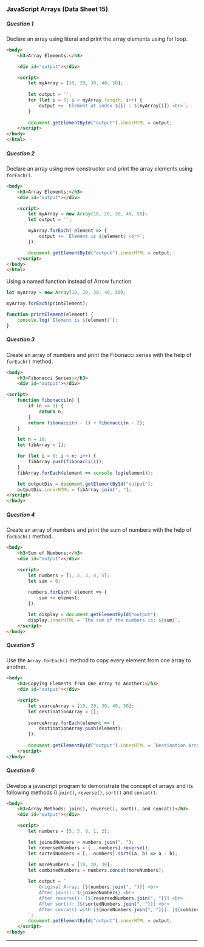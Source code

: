 
### JavaScript Arrays (Data Sheet 15)


##### Question 1
Declare an array using literal and print the array elements using for loop.
```html
<body>
    <h3>Array Elements:</h3>

	<div id="output"></div>

    <script>
        let myArray = [10, 20, 30, 40, 50];
        
        let output = '';
        for (let i = 0; i < myArray.length; i++) {
            output += `Element at index ${i} : ${myArray[i]} <br>`;
        }
        
        document.getElementById("output").innerHTML = output;
    </script>
</body>
</html>
```

##### Question 2
Declare an array using new constructor and print the array elements using `forEach()`.
```html
<body>
    <h3>Array Elements:</h3>
    <div id="output"></div>

    <script>
        let myArray = new Array(10, 20, 30, 40, 50);
        let output = '';

        myArray.forEach( element => {
            output += `Element is ${element} <br>`;
        });

        document.getElementById("output").innerHTML = output;
    </script>
</body>
</html>
```

Using a named function instead of Arrow function
```js
let myArray = new Array(10, 20, 30, 40, 50);

myArray.forEach(printElement);

function printElement(element) {
    console.log(`Element is ${element}`);
}
```

##### Question 3
Create an array of numbers and print the Fibonacci series with the help of `forEach()` method.
```html
<body>
    <h3>Fibonacci Series:</h3>
    <div id="output"></div>

<script>
    function fibonacci(n) {
        if (n <= 1) {
            return n;
        }
        return fibonacci(n - 1) + fibonacci(n - 2);
    }

    let n = 10;
    let fibArray = [];

    for (let i = 0; i < n; i++) {
        fibArray.push(fibonacci(i));
    }
    fibArray.forEach(element => console.log(element));

    let outputDiv = document.getElementById("output");
    outputDiv.innerHTML = fibArray.join(", ");
</script>
</body>
```

##### Question 4
Create an array of numbers and print the sum of numbers with the help of `forEach()` method.
```html
<body>
    <h3>Sum of Numbers:</h3>
    <div id="output"></div>

    <script>
        let numbers = [1, 2, 3, 4, 5];
        let sum = 0;
        
        numbers.forEach( element => {
            sum += element;
        });

		let display = document.getElementById("output");
		display.innerHTML = `The sum of the numbers is: ${sum}`;
    </script>
</body>
```

##### Question 5
Use the `Array.forEach()` method to copy every element from one array to another.
```html
<body>
    <h3>Copying Elements from One Array to Another:</h3>
    <div id="output"></div>

    <script>
        let sourceArray = [10, 20, 30, 40, 50];
        let destinationArray = [];
        
        sourceArray.forEach(element => {
            destinationArray.push(element); 
        });
        
        document.getElementById("output").innerHTML = `Destination Array: [${destinationArray.join(", ")}]`;
    </script>
</body>
```

##### Question 6
Develop a javascript program to demonstrate the concept of arrays and its following methods i) `join()`, `reverse()`, `sort()` and `concat()`.
```html
<body>
    <h3>Array Methods: join(), reverse(), sort(), and concat()</h3>
    <div id="output"></div>

    <script>
        let numbers = [5, 3, 8, 1, 2];

        let joinedNumbers = numbers.join(", ");
        let reversedNumbers = [...numbers].reverse(); 
        let sortedNumbers = [...numbers].sort((a, b) => a - b);
        
        let moreNumbers = [10, 20, 30];
        let combinedNumbers = numbers.concat(moreNumbers);

        let output = `
            Original Array: [${numbers.join(", ")}] <br>
            After join(): ${joinedNumbers} <br>
            After reverse(): [${reversedNumbers.join(", ")}] <br>
            After sort(): [${sortedNumbers.join(", ")}] <br>
            After concat() with [${moreNumbers.join(", ")}]: [${combinedNumbers.join(", ")}]
        `;
		document.getElementById("output").innerHTML = output;
    </script>
</body>
```


_____

